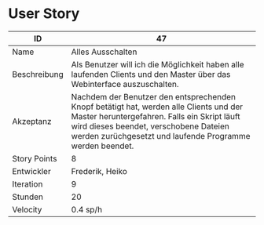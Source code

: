 # User Story

|ID          |47|
|-|-|
|Name        |Alles Ausschalten|
|Beschreibung|Als Benutzer will ich die Möglichkeit haben alle laufenden Clients und den Master über das Webinterface auszuschalten.|
|Akzeptanz   |Nachdem der Benutzer den entsprechenden Knopf betätigt hat, werden alle Clients und der Master heruntergefahren. Falls ein Skript läuft wird dieses beendet, verschobene Dateien werden zurüchgesetzt und laufende Programme werden beendet.| 
|Story Points|8|
|Entwickler  |Frederik, Heiko|
|Iteration   |9|
|Stunden     |20|
|Velocity    |0.4 sp/h|
